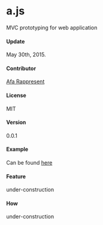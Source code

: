 # a.js
MVC prototyping for web application

#### Update
May 30th, 2015.

#### Contributor
[Afa Rappresent]

#### License
MIT

#### Version
0.0.1

#### Example
Can be found [here](https://github.com/rappresent/a.js/tree/master/example)

[Afa Rappresent]:https://github.com/rappresent

#### Feature
under-construction

#### How
under-construction  